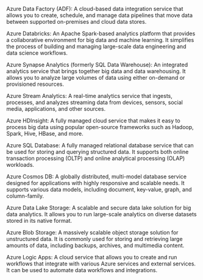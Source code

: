 Azure Data Factory (ADF): A cloud-based data integration service that allows you to create, schedule, and manage data pipelines that move data between supported on-premises and cloud data stores.

Azure Databricks: An Apache Spark-based analytics platform that provides a collaborative environment for big data and machine learning. It simplifies the process of building and managing large-scale data engineering and data science workflows.

Azure Synapse Analytics (formerly SQL Data Warehouse): An integrated analytics service that brings together big data and data warehousing. It allows you to analyze large volumes of data using either on-demand or provisioned resources.

Azure Stream Analytics: A real-time analytics service that ingests, processes, and analyzes streaming data from devices, sensors, social media, applications, and other sources.

Azure HDInsight: A fully managed cloud service that makes it easy to process big data using popular open-source frameworks such as Hadoop, Spark, Hive, HBase, and more.

Azure SQL Database: A fully managed relational database service that can be used for storing and querying structured data. It supports both online transaction processing (OLTP) and online analytical processing (OLAP) workloads.

Azure Cosmos DB: A globally distributed, multi-model database service designed for applications with highly responsive and scalable needs. It supports various data models, including document, key-value, graph, and column-family.

Azure Data Lake Storage: A scalable and secure data lake solution for big data analytics. It allows you to run large-scale analytics on diverse datasets stored in its native format.

Azure Blob Storage: A massively scalable object storage solution for unstructured data. It is commonly used for storing and retrieving large amounts of data, including backups, archives, and multimedia content.

Azure Logic Apps: A cloud service that allows you to create and run workflows that integrate with various Azure services and external services. It can be used to automate data workflows and integrations.